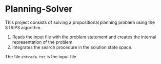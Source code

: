 # Planning-Solver
This project consists of solving a propositional planning problem using the STRIPS algorithm.

1. Reads the input file with the problem statement and creates the internal representation of the problem.
2. Integrates the search procedure in the solution state space.

The file ```entrada.txt``` is the input file.
